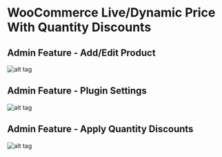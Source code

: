 # WooCommerce Live/Dynamic Price With Quantity Discounts

## Admin Feature - Add/Edit Product
![alt tag](http://awesconcepts.com/screenshots/admin-feature1.jpg?123 "WooCommerce Live Dynamic")

## Admin Feature - Plugin Settings
![alt tag](http://awesconcepts.com/screenshots/admin-feature2.jpg "Plugin Settings")
## Admin Feature - Apply Quantity Discounts
![alt tag](http://awesconcepts.com/screenshots/admin-feature3.jpg "Apply Quantity Discounts")
